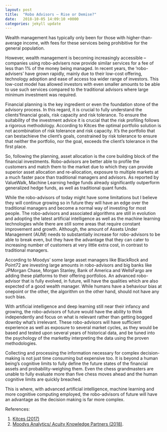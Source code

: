```yaml
---
layout: post
title:  "Robo Advisors – Rise or Demise?"
date:   2018-10-05 14:09:10 +0000
categories: jekyll update
---
```

Wealth management has typically only been for those with higher-than-average income, with fees for these services being prohibitive for the general population.
  
However, wealth management is becoming increasingly accessible – companies using robo-advisers now provide similar services for a fee of less than 1% of the money being managed. In recent years, the ‘robo-advisers’ have grown rapidly, mainly due to their low-cost offering, technology adoption and ease of access toa wider range of investors. This low-cost model has allowed investors with even smaller amounts to be able to use such services compared to the traditional advisors where large minimum investment was required.
  
Financial planning is the key ingredient or even the foundation stone of the advisory process. In this regard, it is crucial to fully understand the clients’financial goals, risk capacity and risk tolerance. To ensure the suitability of the investment advice it is crucial that the risk profiling follows a rigorous methodology. According to Kitces the optimal portfolio solution is not acombination of risk tolerance and risk capacity. It’s the portfolio that can bestachieve the client’s goals, constrained by risk tolerance to ensure that neither the portfolio, nor the goal, exceeds the client’s tolerance in the first place.

So, following the planning, asset allocation is the core building block of the financial investments. Robo-advisors are better able to profile the customers and match them to the market due to which they can provide superior asset allocation and re-allocation, exposure to multiple markets at a much faster pace than traditional managers and advisors. As reported by ValueWalk, Machine Learning hedge funds already significantly outperform generalized hedge funds, as well as traditional quant funds.

While the robo-advisors of today might have some limitations but I believe they will continue growing so in future they will have an edge over the traditional managers and become a normal way of investing for most people. The robo-advisors and associated algorithms are still in evolution and adopting the latest artificial intelligence as well as the machine learning technologies while there are still some areas that require constant improvement and growth. Although, the amount of Assets Under Management (AUM) needs to substantially increase for robo-advisors to be able to break even, but they have the advantage that they can cater to increasing number of customers at very little extra cost, in contrast to traditional managers.

According to Moodys’ some large asset managers like BlackRock and Point72 are investing large amounts in robo-advisors and big banks like JPMorgan Chase, Morgan Stanley, Bank of America and WellsFargo are adding these platforms to their offering portfolios. An advanced robo-advisor that is fully evolved, in future, will have the qualities which are also expected of a good wealth manager. While humans have a behaviour bias at onepoint or the other, the algorithm on the other hand, should not have any such bias.

With artificial intelligence and deep learning still near their infancy and growing, the robo-advisors of future would have the ability to think independently and focus on what is relevant rather than getting bogged downby what’s irrelevant. These robo-advisors will have sufficient experience as well as exposure to several market cycles, as they would be based and tested upon several years of historical data, and be tuned into the psychology of the marketby interpreting the data using the proven methodologies.

Collecting and processing the information necessary for complex decision-making is not just time consuming but expensive too. It is beyond a human being’s cognitive limits to fully define the future states of the financial assets and probability-weighing them. Even the chess grandmasters are unable to fully evaluate more than five chess moves ahead and the human cognitive limits are quickly breached. 

This is where, with advanced artificial intelligence, machine learning and more cognitive computing employed, the robo-advisors of future will have an advantage as the decision making is far more complex.


References:
1. [Kitces (2017)][Separating-Risk-Tolerance-From-Risk-Capacity] 
2. [Moodys Analytics/ Acuity Knowledge Partners (2018)][Robo-advisors-A-Buzzword-or-Future-of-Investing]. 

[Separating-Risk-Tolerance-From-Risk-Capacity]: https://www.kitces.com/blog/separating-risk-tolerance-from-risk-capacity-just-because-you-can-afford-to-take-risk-doesnt-mean-you-should/
[Robo-advisors-A-Buzzword-or-Future-of-Investing]:   https://www.acuitykp.com/blog/robo-advisors-a-buzzword-or-the-future-of-investing/
